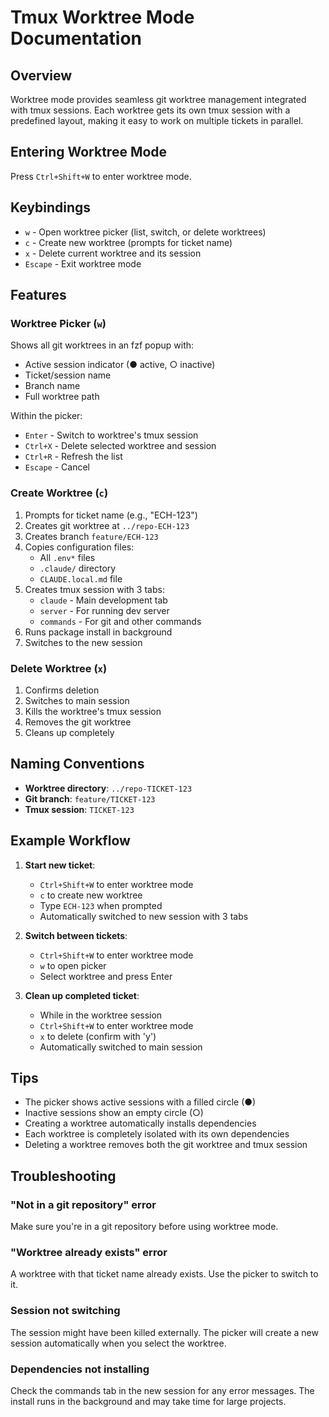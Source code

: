 # Tmux Worktree Mode Documentation

## Overview
Worktree mode provides seamless git worktree management integrated with tmux sessions. Each worktree gets its own tmux session with a predefined layout, making it easy to work on multiple tickets in parallel.

## Entering Worktree Mode
Press `Ctrl+Shift+W` to enter worktree mode.

## Keybindings
- `w` - Open worktree picker (list, switch, or delete worktrees)
- `c` - Create new worktree (prompts for ticket name)
- `x` - Delete current worktree and its session
- `Escape` - Exit worktree mode

## Features

### Worktree Picker (`w`)
Shows all git worktrees in an fzf popup with:
- Active session indicator (● active, ○ inactive)
- Ticket/session name
- Branch name
- Full worktree path

Within the picker:
- `Enter` - Switch to worktree's tmux session
- `Ctrl+X` - Delete selected worktree and session
- `Ctrl+R` - Refresh the list
- `Escape` - Cancel

### Create Worktree (`c`)
1. Prompts for ticket name (e.g., "ECH-123")
2. Creates git worktree at `../repo-ECH-123`
3. Creates branch `feature/ECH-123`
4. Copies configuration files:
   - All `.env*` files
   - `.claude/` directory
   - `CLAUDE.local.md` file
5. Creates tmux session with 3 tabs:
   - `claude` - Main development tab
   - `server` - For running dev server
   - `commands` - For git and other commands
6. Runs package install in background
7. Switches to the new session

### Delete Worktree (`x`)
1. Confirms deletion
2. Switches to main session
3. Kills the worktree's tmux session
4. Removes the git worktree
5. Cleans up completely

## Naming Conventions
- **Worktree directory**: `../repo-TICKET-123`
- **Git branch**: `feature/TICKET-123`
- **Tmux session**: `TICKET-123`

## Example Workflow

1. **Start new ticket**:
   - `Ctrl+Shift+W` to enter worktree mode
   - `c` to create new worktree
   - Type `ECH-123` when prompted
   - Automatically switched to new session with 3 tabs

2. **Switch between tickets**:
   - `Ctrl+Shift+W` to enter worktree mode
   - `w` to open picker
   - Select worktree and press Enter

3. **Clean up completed ticket**:
   - While in the worktree session
   - `Ctrl+Shift+W` to enter worktree mode
   - `x` to delete (confirm with 'y')
   - Automatically switched to main session

## Tips
- The picker shows active sessions with a filled circle (●)
- Inactive sessions show an empty circle (○)
- Creating a worktree automatically installs dependencies
- Each worktree is completely isolated with its own dependencies
- Deleting a worktree removes both the git worktree and tmux session

## Troubleshooting

### "Not in a git repository" error
Make sure you're in a git repository before using worktree mode.

### "Worktree already exists" error
A worktree with that ticket name already exists. Use the picker to switch to it.

### Session not switching
The session might have been killed externally. The picker will create a new session automatically when you select the worktree.

### Dependencies not installing
Check the commands tab in the new session for any error messages. The install runs in the background and may take time for large projects.